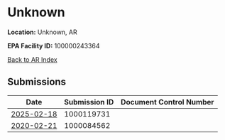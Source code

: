 # Unknown

**Location:** Unknown, AR

**EPA Facility ID:** 100000243364

[Back to AR Index](../../index.md)

## Submissions

| Date | Submission ID | Document Control Number |
|------|--------------|-------------------------|
| [2025-02-18](submissions/1000119731.md) | 1000119731 |  |
| [2020-02-21](submissions/1000084562.md) | 1000084562 |  |
